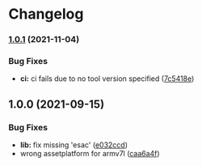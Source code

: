 # Changelog

### [1.0.1](https://www.github.com/gasuketsu/asdf-tokei/compare/v1.0.0...v1.0.1) (2021-11-04)


### Bug Fixes

* **ci:** ci fails due to no tool version specified ([7c5418e](https://www.github.com/gasuketsu/asdf-tokei/commit/7c5418e3c8daf04c6c3cb45e6128cd446ca5bd3d))

## 1.0.0 (2021-09-15)


### Bug Fixes

* **lib:** fix missing 'esac' ([e032ccd](https://www.github.com/gasuketsu/asdf-tokei/commit/e032ccd837bd1d2395250baf34b07677e5db421a))
* wrong assetplatform for armv7l ([caa6a4f](https://www.github.com/gasuketsu/asdf-tokei/commit/caa6a4f7801d0305612b95a39aa3656a20d92cb7))
